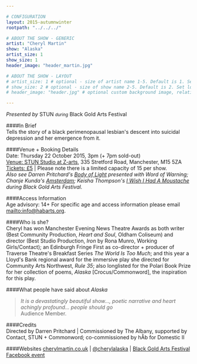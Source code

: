 ```yaml
---

# CONFIGURATION
layout: 2015-autumnwinter
rootpath: "../../../"

# ABOUT THE SHOW - GENERIC
artist: "Cheryl Martin"
show: "Alaska"
artist_size: 1
show_size: 1
header_image: "header_martin.jpg"

# ABOUT THE SHOW - LAYOUT
# artist_size: 1 # optional - size of artist name 1-5. Default is 1. Set longer names to lower values
# show_size: 2 # optional - size of show name 2-5. Default is 2. Set longer names to lower values
# header_image: "header.jpg" # optional custom background image, relative to current page

---
```

*Presented by* STUN <small>*during*</small> Black Gold Arts Festival                
         
####In Brief                      
Tells the story of a black perimenopausal lesbian's descent into suicidal depression and her emergence from it.         
         
####Venue + Booking Details        
Date: Thursday 22 October 2015, 3pm (+ 7pm sold-out)        
[Venue: STUN Studio at Z-arts](http://www.z-arts.org/about-us/getting-here), 335 Stretford Road, Manchester, M15 5ZA 
[Tickets: £5](http://www.z-arts.org/events/alaska) | Please note there is a limited capacity of 15 per show.                
*Also see Darren Pritchard's [Body of Light](/current/2015-autumnwinter/pritchard) presented with Word of Warning; Chanje Kunda's [Amsterdam](http://www.z-arts.org/events/amsterdam); Keisha Thompson's [I Wish I Had A Moustache](http://www.z-arts.org/events/i-wish-i-had-a-moustache) during Black Gold Arts Festival.*            
        
####Access Information      
Age advisory: 14+ For specific age and access information please email <mailto:info@habarts.org>.       
            
####Who is she?    
Cheryl has won Manchester Evening News Theatre Awards as both writer (Best Community Production, *Heart and Soul*, Oldham Coliseum) and director (Best Studio Production, *Iron* by Rona Munro, Working Girls/Contact); an Edinburgh Fringe First as co-director + producer of Traverse Theatre's Breakfast Series *The World Is Too Much*; and this year a Lloyd's Bank regional award for the immersive play she directed for Community Arts Northwest, *Rule 35*; also longlisted for the Polari Book Prize for her collection of poems, *Alaska* [Crocus/Commonword], the inspiration for this play.    
    
####What people have said about *Alaska*                                                
>*It is a devastatingly beautiful show…, poetic narrative and heart achingly profound… people should go*<br>Audience Member.    
                        
####Credits         
Directed by Darren Pritchard | Commissioned by The Albany, supported by Contact, STUN + Commonword; co-commissioned by hÅb for Domestic II    
    
####Websites
[cherylmartin.co.uk](http://www.cherylmartin.co.uk/about) | [@cherylalaska](http://twitter.com/cherylalaska) | [Black Gold Arts Festival Facebook event](http://www.facebook.com/events/942571815809180)
